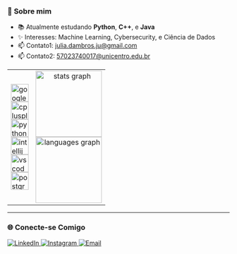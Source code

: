 
### 🌟 **Sobre mim**
- 📚 Atualmente estudando **Python**, **C++**, e **Java**
- ✨ Interesses: Machine Learning, Cybersecurity, e Ciência de Dados
- 📫 Contato1: [julia.dambros.ju@gmail.com](mailto:julia.dambros.ju@gmail.com)
- 📫 Contato2: [57023740017@unicentro.edu.br](mailto:57023740017@unicentro.edu.br)


<table>
  <tr>
    <td>
      <div align="left">
        <img src="https://cdn.jsdelivr.net/gh/devicons/devicon/icons/googlecloud/googlecloud-original.svg" height="40" alt="googlecloud logo" /><br/>
        <img src="https://cdn.jsdelivr.net/gh/devicons/devicon/icons/cplusplus/cplusplus-original.svg" height="40" alt="cplusplus logo" /><br/>
        <img src="https://cdn.jsdelivr.net/gh/devicons/devicon/icons/python/python-original.svg" height="40" alt="python logo" /><br/>
        <img src="https://cdn.jsdelivr.net/gh/devicons/devicon/icons/intellij/intellij-original.svg" height="40" alt="intellij logo" /><br/>
        <img src="https://cdn.jsdelivr.net/gh/devicons/devicon/icons/vscode/vscode-original.svg" height="40" alt="vscode logo" /><br/>
        <img src="https://cdn.jsdelivr.net/gh/devicons/devicon/icons/postgresql/postgresql-original.svg" height="40" alt="postgresql logo" />
      </div>
    </td>
    <td>
      <div align="center">
        <img src="https://github-readme-stats.vercel.app/api?username=Juliadambros&hide_title=false&hide_rank=false&show_icons=true&include_all_commits=true&count_private=true&disable_animations=false&theme=moltack&locale=en&hide_border=false&order=1" height="150" alt="stats graph" /><br/>
        <img src="https://github-readme-stats.vercel.app/api/top-langs?username=Juliadambros&locale=en&hide_title=false&layout=compact&card_width=320&langs_count=5&theme=moltack&hide_border=false&order=2" height="150" alt="languages graph" />
      </div>
    </td>
  </tr>
</table>


---

### 🌐 **Conecte-se Comigo**
<p align="left">
  <a href="https://www.linkedin.com/in/j%C3%BAlia-dambr%C3%B3s-5215352a8/" target="_blank">
    <img src="https://img.shields.io/badge/LinkedIn-0077B5?style=flat&logo=linkedin&logoColor=white" alt="LinkedIn">
  </a>
  <a href="https://instagram.com/julia.dambros.ju" target="_blank">
    <img src="https://img.shields.io/badge/Instagram-E4405F?style=flat&logo=instagram&logoColor=white" alt="Instagram">
  </a>
  <a href="mailto:julia.dambros.jua@gmail.com" target="_blank">
    <img src="https://img.shields.io/badge/Email-D14836?style=flat&logo=gmail&logoColor=white" alt="Email">
  </a>
</p>
